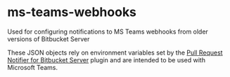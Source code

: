 # ms-teams-webhooks
Used for configuring notifications to MS Teams webhooks from older versions of Bitbucket Server

These JSON objects rely on environment variables set by the [Pull Request Notifier for Bitbucket Server](https://github.com/tomasbjerre/pull-request-notifier-for-bitbucket) plugin and are intended to be used with Microsoft Teams.
